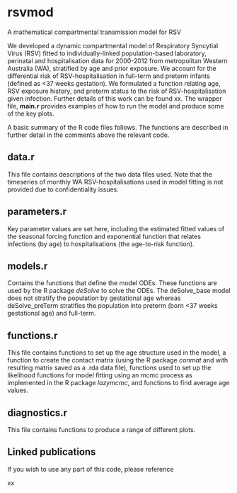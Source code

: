 # rsvmod
A mathematical compartmental transmission model for RSV

We developed a dynamic compartmental model of Respiratory Syncytial Virus (RSV) fitted to individually-linked population-based laboratory, perinatal and hospitalisation data for 2000-2012 from metropolitan Western Australia (WA), stratified by age and prior exposure. We account for the differential risk of RSV-hospitalisation in full-term and preterm infants (defined as <37 weeks gestation). We formulated a function relating age, RSV exposure history, and preterm status to the risk of RSV-hospitalisation given infection. Further details of this work can be found xx.  The wrapper file, **main.r** provides examples of how to run the model and produce some of the key plots.

A basic summary of the R code files follows. The functions are described in further detail in the comments above the relevant code.

## data.r ##
This file contains descriptions of the two data files used. Note that the timeseries of monthly WA RSV-hospitalisations used in model fitting is not provided due to confidentiality issues.

## parameters.r ##
Key parameter values are set here, including the estimated fitted values of the seasonal forcing function and exponential function that relates infections (by age) to hospitalisations (the age-to-risk function).

## models.r ##
Contains the functions that define the model ODEs. These functions are used by the R package _deSolve_ to solve the ODEs. The deSolve_base model does not stratify the population by gestational age whereas deSolve_preTerm stratifies the population into preterm (born <37 weeks gestational age) and full-term. 

## functions.r ##
This file contains functions to set up the age structure used in the model, a function to create the contact matrix (using the R package _conmat_ and with resulting matrix saved as a .rda data file), functions used to set up the likelihood functions for model fitting using an mcmc process as implemented in the R package _lazymcmc_, and functions to find average age values.

## diagnostics.r ##
This file contains functions to produce a range of different plots.

## Linked publications ##

If you wish to use any part of this code, please reference

xx
